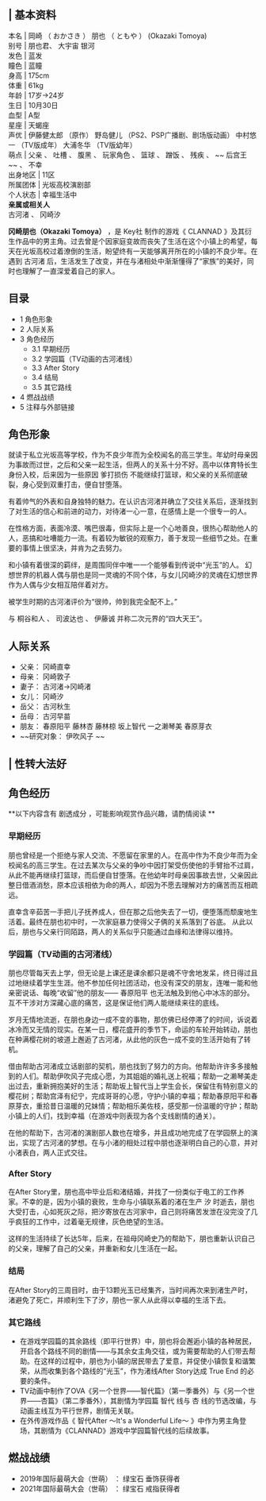 |  **基本资料**  
---  
本名  |  岡崎  （  おかさき  ）  朋也  （  ともや  ）  (Okazaki Tomoya)   
别号  |  朋也君、  大宇宙 银河   
发色  |  蓝发   
瞳色  |  蓝瞳   
身高  |  175cm   
体重  |  61kg   
年龄  |  17岁→24岁   
生日  |  10月30日   
血型  |  A型   
星座  |  天蝎座   
声优  |  伊藤健太郎  （原作）  野岛健儿  （PS2、PSP广播剧、剧场版动画）  中村悠一  （TV版成年）  大浦冬华  （TV版幼年）   
萌点  |  父亲  、  吐槽  、  腹黑  、  玩家角色  、  篮球  、  蹭饭  、  残疾  、 ~~ 后宫王  ~~ 、  不幸   
出身地区  |  11区   
所属团体  |  光坂高校演剧部   
个人状态  |  幸福生活中   
**亲属或相关人**  
古河渚  、  冈崎汐  
  
**冈崎朋也（Okazaki Tomoya）** ，是  Key社  制作的游戏《  CLANNAD
》及其衍生作品中的男主角。过去曾是个因家庭变故而丧失了生活在这个小镇上的希望，每天在光坂高校过着潦倒的生活，盼望终有一天能够离开所在的小镇的不良少年。在遇到
古河渚  后，生活发生了改变，并在与渚相处中渐渐懂得了“家族”的美好，同时也理解了一直深爱着自己的家人。

##  目录

  * 1  角色形象 
  * 2  人际关系 
  * 3  角色经历 
    * 3.1  早期经历 
    * 3.2  学园篇（TV动画的古河渚线） 
    * 3.3  After Story 
    * 3.4  结局 
    * 3.5  其它路线 
  * 4  燃战战绩 
  * 5  注释与外部链接 

##  角色形象

就读于私立光坂高等学校，作为不良少年而为全校闻名的高三学生。年幼时母亲因为事故而过世，之后和父亲一起生活，但两人的关系十分不好。高中以体育特长生身份入校，后来因为一些原因
爹打损伤  不能继续打篮球，和父亲的关系彻底破裂，身心受到双重打击，便自甘堕落。

有着帅气的外表和自身独特的魅力。在认识古河渚并确立了交往关系后，逐渐找到了对生活的信心和前进的动力，对待渚一心一意，在感情上是一个很专一的人。

在性格方面，表面冷漠、嘴巴很毒，但实际上是一个心地善良，很热心帮助他人的人，恶搞和吐嘈能力一流。有着较为敏锐的观察力，善于发现一些细节之处。在重要的事情上很坚决，并肯为之去努力。

和小镇有着很深的羁绊，是周围同伴中唯一一个能够看到传说中“光玉”的人。
幻想世界的机器人偶与朋也是同一灵魂的不同个体，与女儿冈崎汐的灵魂在幻想世界作为人偶与少女相互陪伴着对方。

被学生时期的古河渚评价为“很帅，帅到我完全配不上。”

与  桐谷和人  、  司波达也  、  伊藤诚  并称二次元界的“四大天王”。

##  人际关系

  * 父亲：  冈崎直幸 
  * 母亲：  冈崎敦子 
  * 妻子：  古河渚→冈崎渚 
  * 女儿：  冈崎汐 
  * 岳父：  古河秋生 
  * 岳母：  古河早苗 
  * 朋友：  春原阳平  藤林杏  藤林椋  坂上智代  一之濑琴美  春原芽衣 
  * ~~研究对象： 伊吹风子  ~~

|  性转大法好  
---  
  
##  角色经历

**以下内容含有 剧透成分  ，可能影响观赏作品兴趣，请酌情阅读 **

###  早期经历

朋也曾经是一个拒绝与家人交流、不愿留在家里的人。在高中作为不良少年而为全校闻名的高三学生。在过去某次与父亲的争吵中因打架受伤使他的手臂抬不过肩，从此不能再继续打篮球，而后便自甘堕落。在他幼年时母亲因事故去世，父亲因此整日借酒消愁，原本应该相依为命的两人，却因为不愿去理解对方的痛苦而互相疏远。

直幸含辛茹苦一手把儿子抚养成人，但在那之后他失去了一切，便堕落而颓废地生活着。最终在朋也初中时，一次家庭暴力使得父子俩的关系落到了谷底。
从此以后，朋也与父亲行同陌路，两人的关系似乎只能通过血缘和法律得以维持。

###  学园篇（TV动画的古河渚线）

朋也尽管每天去上学，但无论是上课还是课余都只是魂不守舍地发呆，终日得过且过地继续着学生生涯。他不参加任何社团活动，也没有深交的朋友，连唯一能和他亲密说话、每晚“收留”他的朋友——
春原阳平  也无法触及到他心中冰冻的部分。互不干涉对方深藏心底的痛苦，这是保证他们两人能继续来往的底线。

岁月无情地流逝，在朋也身边一成不变的事物，那仿佛已经停滞了的时间，诉说着冰冷而又无情的现实。在某一日，樱花盛开的季节下，命运的车轮开始转动，朋也在种满樱花树的坡道上邂逅了古河渚，从此他的灰色一成不变的生活开始有了转机。

借由帮助古河渚成立话剧部的契机，朋也找到了努力的方向。他帮助许许多多接触到的人们。帮助伊吹风子完成心愿，为其姐姐的婚礼送上祝福；帮助一之濑琴美走出过去，重新拥抱美好的生活；帮助坂上智代当上学生会长，保留住有特别意义的樱花树；帮助宫泽有纪宁，完成哥哥的心愿，守护小镇的幸福；帮助春原阳平和春原芽衣，重拾昔日温暖的兄妹情；帮助相乐美佐枝，感受那一份温暖的守护；帮助小镇上的人们，找到幸福（在游戏中则表现为各个支线剧情的通关）。

在他的帮助下，古河渚的演剧部人数也在增多，并且成功地完成了在学园祭上的演出，实现了古河渚的梦想。在与小渚的相处过程中朋也逐渐明白自己的心意，并对小渚表白，两人正式交往。

###  After Story

在After Story里，朋也高中毕业后和渚结婚，并找了一份类似于电工的工作养家。不幸的是，因为小镇的衰败，生命与小镇联系着的渚在生产  汐
时逝去，朋也大受打击，心如死灰之际，把汐寄放在古河家中，自己则将痛苦发泄在没完没了几乎疯狂的工作中，过着毫无规律，灰色绝望的生活。

这样的生活持续了长达5年，后来，在祖母冈崎史乃的帮助下，朋也重新认识自己的父亲，理解了自己的父亲，并重新和女儿生活在一起。

###  结局

在After Story的三周目时，由于13颗光玉已经集齐，当时间再次来到渚生产时，渚避免了死亡，并顺利生下了汐，朋也一家人从此得以幸福的生活下去。

###  其它路线

  * 在游戏学园篇的其余路线（即平行世界）中，朋也将会邂逅小镇的各种居民，开启各个路线不同的剧情——与其余女主角交往，或为需要帮助的人们带去帮助。在这样的过程中，朋也为小镇的居民带去了爱意，并促使小镇恢复和谐繁荣，从而收集到各个路线的“光玉”，作为渚线After Story达成  True End  的必要的条件。 
  * TV动画中制作了OVA《另一个世界——智代篇》（第一季番外）与《另一个世界——杏篇》（第二季番外），其剧情为学园篇  智代  线与  杏  线的节选改编，与动画主线互为平行世界，剧情无关联。 
  * 在外传游戏作品《  智代After ～It's a Wonderful Life～  》中作为男主角登场，其剧情为《CLANNAD》游戏中学园篇智代线的后续故事。 

##  燃战战绩

  * 2019年国际最萌大会（世萌）  ：  绿宝石  垂饰获得者 
  * 2021年国际最萌大会（世萌）  ：  绿宝石  戒指获得者 